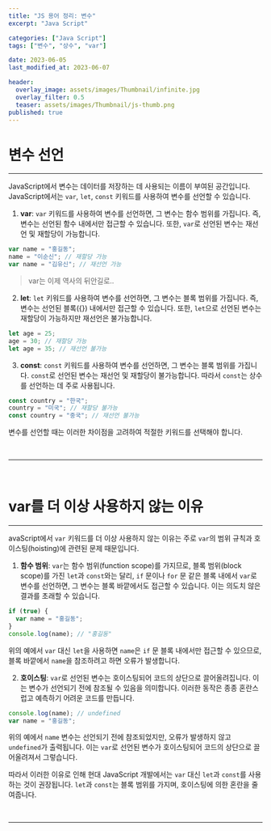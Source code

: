 ```yaml
---
title: "JS 용어 정리: 변수"
excerpt: "Java Script"

categories: ["Java Script"]
tags: ["변수", "상수", "var"]

date: 2023-06-05
last_modified_at: 2023-06-07

header:
  overlay_image: assets/images/Thumbnail/infinite.jpg
  overlay_filter: 0.5 
  teaser: assets/images/Thumbnail/js-thumb.png
published: true
---
```


# 변수 선언

---

JavaScript에서 변수는 데이터를 저장하는 데 사용되는 이름이 부여된 공간입니다. JavaScript에서는 `var`, `let`, `const` 키워드를 사용하여 변수를 선언할 수 있습니다.

1. **var**: `var` 키워드를 사용하여 변수를 선언하면, 그 변수는 함수 범위를 가집니다. 즉, 변수는 선언된 함수 내에서만 접근할 수 있습니다. 또한, `var`로 선언된 변수는 재선언 및 재할당이 가능합니다.

```js
var name = "홍길동";
name = "이순신"; // 재할당 가능
var name = "김유신"; // 재선언 가능
```

> var는 이제 역사의 뒤안길로..

2. **let**: `let` 키워드를 사용하여 변수를 선언하면, 그 변수는 블록 범위를 가집니다. 즉, 변수는 선언된 블록({}) 내에서만 접근할 수 있습니다. 또한, `let`으로 선언된 변수는 재할당이 가능하지만 재선언은 불가능합니다.

```js
let age = 25;
age = 30; // 재할당 가능
let age = 35; // 재선언 불가능
```

3. **const**: `const` 키워드를 사용하여 변수를 선언하면, 그 변수는 블록 범위를 가집니다. `const`로 선언된 변수는 재선언 및 재할당이 불가능합니다. 따라서 `const`는 상수를 선언하는 데 주로 사용됩니다.

```js
const country = "한국";
country = "미국"; // 재할당 불가능
const country = "중국"; // 재선언 불가능
```

변수를 선언할 때는 이러한 차이점을 고려하여 적절한 키워드를 선택해야 합니다.

<br>

---

<br>

# var를 더 이상 사용하지 않는 이유

---

avaScript에서 `var` 키워드를 더 이상 사용하지 않는 이유는 주로 `var`의 범위 규칙과 호이스팅(hoisting)에 관련된 문제 때문입니다.

1. **함수 범위**: `var`는 함수 범위(function scope)를 가지므로, 블록 범위(block scope)를 가진 `let`과 `const`와는 달리, `if` 문이나 `for` 문 같은 블록 내에서 `var`로 변수를 선언하면, 그 변수는 블록 바깥에서도 접근할 수 있습니다. 이는 의도치 않은 결과를 초래할 수 있습니다.

```js
if (true) {
  var name = "홍길동";
}
console.log(name); // "홍길동"
```

위의 예에서 `var` 대신 `let`을 사용하면 `name`은 `if` 문 블록 내에서만 접근할 수 있으므로, 블록 바깥에서 `name`을 참조하려고 하면 오류가 발생합니다.

2. **호이스팅**: `var`로 선언된 변수는 호이스팅되어 코드의 상단으로 끌어올려집니다. 이는 변수가 선언되기 전에 참조될 수 있음을 의미합니다. 이러한 동작은 종종 혼란스럽고 예측하기 어려운 코드를 만듭니다.

```js
console.log(name); // undefined
var name = "홍길동";
```

위의 예에서 `name` 변수는 선언되기 전에 참조되었지만, 오류가 발생하지 않고 `undefined`가 출력됩니다. 이는 `var`로 선언된 변수가 호이스팅되어 코드의 상단으로 끌어올려져서 그렇습니다.

따라서 이러한 이유로 인해 현대 JavaScript 개발에서는 `var` 대신 `let`과 `const`를 사용하는 것이 권장됩니다. `let`과 `const`는 블록 범위를 가지며, 호이스팅에 의한 혼란을 줄여줍니다.

<br>

---

<br>

